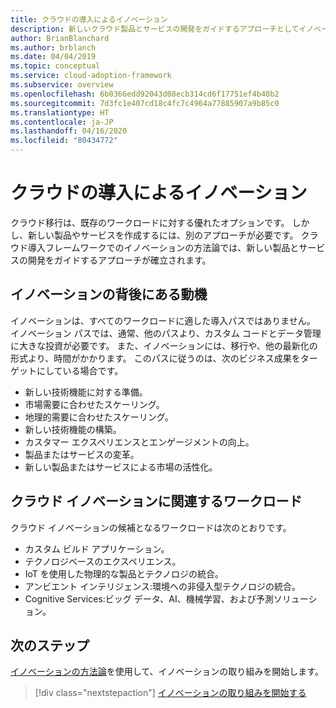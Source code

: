 ```yaml
---
title: クラウドの導入によるイノベーション
description: 新しいクラウド製品とサービスの開発をガイドするアプローチとしてイノベーションの方法論について説明します。
author: BrianBlanchard
ms.author: brblanch
ms.date: 04/04/2019
ms.topic: conceptual
ms.service: cloud-adoption-framework
ms.subservice: overview
ms.openlocfilehash: 6b0366edd92043d08ecb314cd6f17751ef4b40b2
ms.sourcegitcommit: 7d3fc1e407cd18c4fc7c4964a77885907a9b85c0
ms.translationtype: HT
ms.contentlocale: ja-JP
ms.lasthandoff: 04/16/2020
ms.locfileid: "80434772"
---
```

# <a name="innovate-through-cloud-adoption"></a>クラウドの導入によるイノベーション

クラウド移行は、既存のワークロードに対する優れたオプションです。 しかし、新しい製品やサービスを作成するには、別のアプローチが必要です。 クラウド導入フレームワークでのイノベーションの方法論では、新しい製品とサービスの開発をガイドするアプローチが確立されます。

## <a name="motivations-behind-innovation"></a>イノベーションの背後にある動機

イノベーションは、すべてのワークロードに適した導入パスではありません。 イノベーション パスでは、通常、他のパスより、カスタム コードとデータ管理に大きな投資が必要です。 また、イノベーションには、移行や、他の最新化の形式より、時間がかかります。 このパスに従うのは、次のビジネス成果をターゲットにしている場合です。

- 新しい技術機能に対する準備。
- 市場需要に合わせたスケーリング。
- 地理的需要に合わせたスケーリング。
- 新しい技術機能の構築。
- カスタマー エクスペリエンスとエンゲージメントの向上。
- 製品またはサービスの変革。
- 新しい製品またはサービスによる市場の活性化。

## <a name="workloads-associated-with-cloud-innovation"></a>クラウド イノベーションに関連するワークロード

クラウド イノベーションの候補となるワークロードは次のとおりです。

- カスタム ビルド アプリケーション。
- テクノロジベースのエクスペリエンス。
- IoT を使用した物理的な製品とテクノロジの統合。
- アンビエント インテリジェンス:環境への非侵入型テクノロジの統合。
- Cognitive Services:ビッグ データ、AI、機械学習、および予測ソリューション。

## <a name="next-steps"></a>次のステップ

[イノベーションの方法論](../innovate/index.md)を使用して、イノベーションの取り組みを開始します。

> [!div class="nextstepaction"]
> [イノベーションの取り組みを開始する](../innovate/index.md)

<!-- test:ignoreNextStep -->
